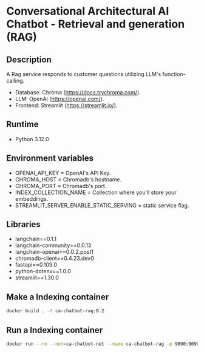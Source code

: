 # Conversational Architectural AI Chatbot - Retrieval and generation (RAG)

## Description 

A Rag service responds to customer questions utilizing LLM's function-calling.

* Database: Chroma (https://docs.trychroma.com/).
* LLM: OpenAI (https://openai.com/).
* Frontend: Streamlit (https://streamlit.io/).
  
## Runtime 

* Python 3.12.0

## Environment variables 

* OPENAI_API_KEY = OpenAI's API Key.
* CHROMA_HOST = Chromadb's hostname.
* CHROMA_PORT = Chromadb's port.
* INDEX_COLLECTION_NAME = Collection where you'll store your embeddings.
* STREAMLIT_SERVER_ENABLE_STATIC_SERVING = static service flag.

## Libraries 

* langchain==0.1.1
* langchain-community==0.0.13
* langchain-openai==0.0.2.post1
* chromadb-client==0.4.23.dev0
* fastapi==0.109.0
* python-dotenv==1.0.0
* streamlit==1.30.0

## Make a Indexing container 

```bash
docker build . -t ca-chatbot-rag:0.2
```

## Run a Indexing container 

```bash
docker run --rm --net=ca-chatbot-net --name ca-chatbot-rag -p 9090:9090 -e OPENAI_API_KEY=<an-api-key> -e CHROMA_HOST=chromadb -e CHROMA_PORT=8000 -e BASE_URL=http://<base_path>:9090/app/static -e INDEX_COLLECTION_NAME=adrs -e STREAMLIT_SERVER_ENABLE_STATIC_SERVING=true -v <a-local-path>/adrs:/app/static/adrs -d ca-chatbot-rag:0.2
```